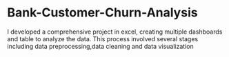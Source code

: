 # Bank-Customer-Churn-Analysis
I developed a comprehensive project in excel, creating multiple dashboards and table to analyze the data. This process involved several stages including data preprocessing,data cleaning and data visualization 
